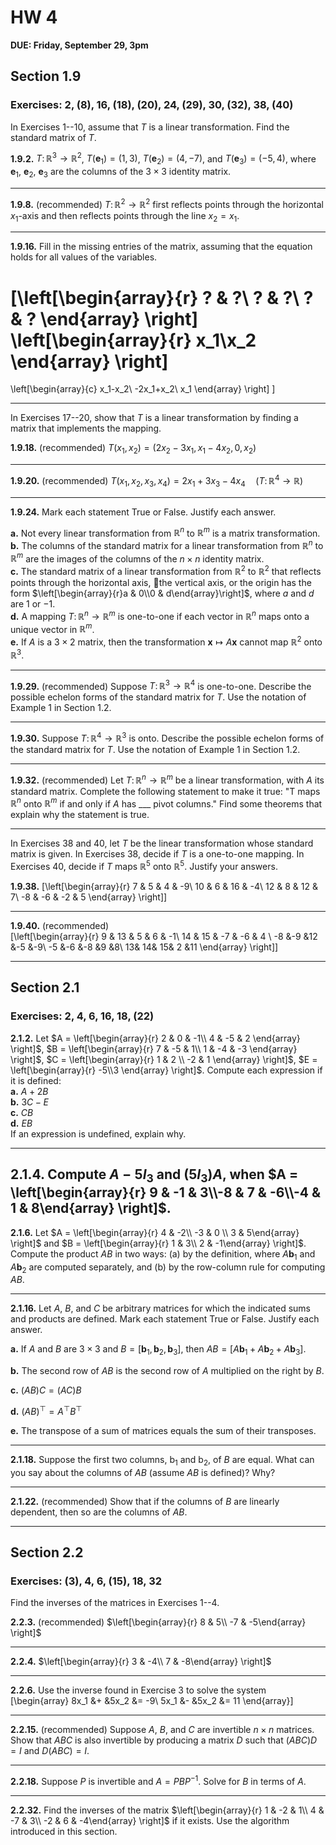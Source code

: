 # HW 4

**DUE: Friday, September 29, 3pm**   

## Section 1.9

### Exercises: 2, (8), 16, (18), (20), 24, (29), 30, (32), 38, (40)

In Exercises 1--10, assume that $T$ is a linear transformation. Find the standard matrix of $T$.

**1.9.2.**
$T\colon \mathbb{R}^3 \to \mathbb{R}^2$, $T(\mathbf{e}_1) = (1,3)$, 
 $T(\mathbf{e}_2) = (4,-7)$, and 
 $T(\mathbf{e}_3) = (-5,4)$, where $\mathbf{e}_1$, $\mathbf{e}_2$, $\mathbf{e}_3$
 are the columns of the $3 \times 3$ identity matrix.

-------------------------------

**1.9.8.** (recommended)
$T \colon \mathbb{R}^2 \to \mathbb{R}^2$ first reflects points through the 
horizontal $x_1$-axis and then reflects points through the line $x_2 =x_1$.

-------------------------------

**1.9.16.**
Fill in the missing entries of the matrix,
assuming that the equation holds for all values of the variables.

\[\left[\begin{array}{r}
? & ?\\
? & ?\\
? & ?
\end{array}
\right]
\left[\begin{array}{r}
x_1\\x_2
\end{array}
\right]
=
\left[\begin{array}{c}
x_1-x_2\\
-2x_1+x_2\\
x_1
\end{array}
\right]
\]


-------------------------------
In Exercises 17--20, show that $T$ is a linear transformation by
finding a matrix that implements the mapping. 

**1.9.18.** (recommended)
$T(x_1, x_2) = (2x_2 - 3x_1, x_1 - 4x_2, 0, x_2)$

-------------------------------

**1.9.20.** (recommended)
$T(x_1, x_2, x_3, x_4) = 2x_1 + 3x_3- 4x_4  \quad (T\colon \mathbb{R}^4\to\mathbb{R})$

-------------------------------

**1.9.24.**
Mark each statement True or False. Justify each answer.

**a.** Not every linear transformation from $\mathbb{R}^n$ to $\mathbb{R}^m$
is a matrix transformation.  
**b.** The columns of the standard matrix for a linear transformation 
from $\mathbb{R}^n$ to $\mathbb{R}^m$ are the images of the columns of
the $n \times n$ identity matrix.  
**c.** The standard matrix of a linear transformation from 
$\mathbb{R}^2$ to $\mathbb{R}^2$ 
that reflects points through the horizontal axis, the vertical axis, or the origin has the form
$\left[\begin{array}{r}a & 0\\0 & d\end{array}\right]$,
where $a$ and $d$ are $1$ or $-1$.  
**d.** A mapping $T\colon \mathbb{R}^n \to \mathbb{R}^m$
is one-to-one if each vector in $\mathbb{R}^n$ maps onto a unique 
vector in $\mathbb{R}^m$.    
**e.** If $A$ is a $3\times 2$ matrix, then the transformation 
$\mathbf{x} \mapsto A \mathbf{x}$ cannot map $\mathbb{R}^2$ onto $\mathbb{R}^3$.

-------------------------------

**1.9.29.** (recommended)
Suppose $T\colon \mathbb{R}^3 \to \mathbb{R}^4$ is one-to-one.
Describe the possible echelon forms of the standard matrix for $T$. 
Use the notation of Example 1 in Section 1.2.


-------------------------------

**1.9.30.**
Suppose $T\colon \mathbb{R}^4 \to \mathbb{R}^3$ is onto.
Describe the possible echelon forms of the standard matrix for $T$. 
Use the notation of Example 1 in Section 1.2.

-------------------------------

**1.9.32.**  (recommended)
Let $T\colon \mathbb{R}^n \to \mathbb{R}^m$ be a linear transformation, 
with $A$ its standard matrix. Complete the following statement to make
it true: "T maps $\mathbb{R}^n$ onto $\mathbb{R}^m$ if and only if $A$ has
___ pivot columns." Find some theorems that explain why the
statement is true.

-------------------------------
In Exercises 38 and 40, let $T$ be the linear transformation whose
standard matrix is given. In Exercises 38, decide if $T$ is a
one-to-one mapping. In Exercises 40, decide if $T$ maps $\mathbb{R}^5$
onto $\mathbb{R}^5$. Justify your answers.

**1.9.38.**
\[\left[\begin{array}{r}
7 & 5 & 4 & -9\\
10 & 6 & 16 & -4\\
12 & 8 & 12 & 7\\
-8 & -6 & -2 & 5
\end{array}
\right]\]

-------------------------------

**1.9.40.**  (recommended)  
\[\left[\begin{array}{r}
9 & 13 & 5 & 6 & -1\\
14 & 15 & -7 & -6 & 4 \\
-8 &-9 &12 &-5 &-9\\
-5 &-6 &-8 &9 &8\\ 
13& 14& 15& 2 &11
\end{array}
\right]\]

---------------------------------------------------------

## Section 2.1

### Exercises: 2, 4, 6, 16, 18, (22)

**2.1.2.**
Let $A = \left[\begin{array}{r}
2 & 0 & -1\\
4 & -5 & 2
\end{array} \right]$, 
$B = \left[\begin{array}{r}
7 & -5 & 1\\
1 & -4 & -3
\end{array} \right]$,
$C = \left[\begin{array}{r}
1 & 2 \\
-2 & 1
\end{array} \right]$,
$E = \left[\begin{array}{r}
-5\\3
\end{array} \right]$.
Compute each expression if it is defined:  
**a.** $A + 2B$   
**b.** $3C - E$   
**c.** $CB$   
**d.** $EB$  
If an expression is undefined, explain why.

--------------------------------

**2.1.4.**
Compute $A - 5 I_3$ and $(5 I_3)A$, when
$A = \left[\begin{array}{r} 9 & -1 & 3\\-8 & 7 & -6\\-4 & 1 & 8\end{array} \right]$.
-------------------------------

**2.1.6.**
Let 
$A = \left[\begin{array}{r} 4 & -2\\ -3 & 0 \\ 3 & 5\end{array} \right]$ and
$B = \left[\begin{array}{r} 1 & 3\\ 2 & -1\end{array} \right]$.
Compute the product $AB$ in two ways: (a) by
the definition, where $A\mathbf{b}_1$ and  $A\mathbf{b}_2$ are computed separately, and
(b) by the row-column rule for computing $AB$.

-------------------------------

**2.1.16.**
Let $A$, $B$, and $C$ be arbitrary matrices for
which the indicated sums and products are defined. Mark each
statement True or False. Justify each answer.

**a.** If $A$ and $B$ are $3 \times 3$ and 
$B  = [\mathbf{b}_1, \mathbf{b}_2, \mathbf{b}_3]$,
then $AB  = [A\mathbf{b}_1 + A \mathbf{b}_2 + A \mathbf{b}_3]$.

**b.**
The second row of $AB$ is the second row of $A$ multiplied
on the right by $B$.

**c.** $(AB)C = (AC)B$

**d.** $(AB)^\top = A^\top B^\top$

**e.** The transpose of a sum of matrices equals the sum of their
transposes.

----------------------------------

**2.1.18.**
Suppose the first two columns, $\mathrm{b}_1$ and $\mathrm{b}_2$, 
of $B$ are equal. What can you say about the columns of $AB$ 
(assume $AB$ is defined)?
Why?


-------------------------------

**2.1.22.**  (recommended)
Show that if the columns of $B$ are linearly dependent, then
so are the columns of $AB$.

---------------------------------------------------------

## Section 2.2

### Exercises: (3), 4, 6, (15), 18, 32

Find the inverses of the matrices in Exercises 1--4.

**2.2.3.**  (recommended)
$\left[\begin{array}{r} 8 & 5\\ -7 & -5\end{array} \right]$


-------------------------------

**2.2.4.**
$\left[\begin{array}{r} 3 & -4\\ 7 & -8\end{array} \right]$

-------------------------------


**2.2.6.**
Use the inverse found in Exercise 3 to solve the system
\[\begin{array}
8x_1 &+ &5x_2 &= -9\\
5x_1 &- &5x_2 &= 11
\end{array}\]


-------------------------------

**2.2.15.**  (recommended)
Suppose $A$, $B$, and $C$ are invertible $n\times n$ matrices. Show that
$ABC$ is also invertible by producing a matrix $D$ such that
$(ABC) D = I$ and $D (ABC) = I$.

-------------------------------

**2.2.18.**
Suppose $P$ is invertible and $A = PBP^{-1}$.
Solve for $B$ in terms of $A$.

-------------------------------

**2.2.32.**
 Find the inverses of the matrix
$\left[\begin{array}{r} 1 & -2 & 1\\ 4 & -7 & 3\\ -2 & 6 & -4\end{array} \right]$
  if it exists. Use the algorithm introduced in this section.
